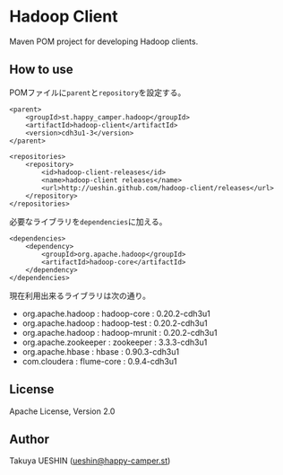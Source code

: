 Hadoop Client
=============

Maven POM project for developing Hadoop clients.


How to use
----------

POMファイルに`parent`と`repository`を設定する。

    <parent>
		<groupId>st.happy_camper.hadoop</groupId>
		<artifactId>hadoop-client</artifactId>
		<version>cdh3u1-3</version>
	</parent>

	<repositories>
		<repository>
			<id>hadoop-client-releases</id>
			<name>hadoop-client releases</name>
			<url>http://ueshin.github.com/hadoop-client/releases</url>
		</repository>
	</repositories>

必要なライブラリを`dependencies`に加える。

	<dependencies>
		<dependency>
			<groupId>org.apache.hadoop</groupId>
			<artifactId>hadoop-core</artifactId>
		</dependency>
	</dependencies>

現在利用出来るライブラリは次の通り。

- org.apache.hadoop : hadoop-core : 0.20.2-cdh3u1
- org.apache.hadoop : hadoop-test : 0.20.2-cdh3u1
- org.apache.hadoop : hadoop-mrunit : 0.20.2-cdh3u1
- org.apache.zookeeper : zookeeper : 3.3.3-cdh3u1
- org.apache.hbase : hbase : 0.90.3-cdh3u1
- com.cloudera : flume-core : 0.9.4-cdh3u1


License
-------

Apache License, Version 2.0


Author
------

Takuya UESHIN (ueshin@happy-camper.st) 
